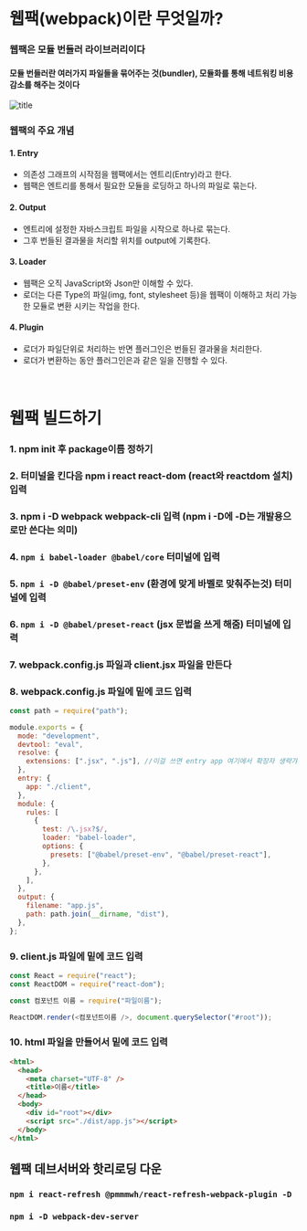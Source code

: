 # 웹팩(webpack)이란 무엇일까?

### 웹팩은 **모듈 번들러** 라이브러리이다

#### 모듈 번들러란 여러가지 파일들을 묶어주는 것(bundler), 모듈화를 통해 네트워킹 비용 감소를 해주는 것이다

![title](https://img1.daumcdn.net/thumb/R800x0/?scode=mtistory2&fname=https%3A%2F%2Ft1.daumcdn.net%2Fcfile%2Ftistory%2F991224375B091F2C08)

### 웹팩의 주요 개념

#### 1. Entry

- 의존성 그래프의 시작점을 웹팩에서는 엔트리(Entry)라고 한다.
- 웹팩은 엔트리를 통해서 필요한 모듈을 로딩하고 하나의 파일로 묶는다.

#### 2. Output

- 엔트리에 설정한 자바스크립트 파일을 시작으로 하나로 묶는다.
- 그후 번들된 결과물을 처리할 위치를 output에 기록한다.

#### 3. Loader

- 웹팩은 오직 JavaScript와 Json만 이해할 수 있다.
- 로더는 다른 Type의 파일(img, font, stylesheet 등)을 웹팩이 이해하고 처리 가능한 모듈로 변환 시키는 작업을 한다.

#### 4. Plugin

- 로더가 파일단위로 처리하는 반면 플러그인은 번들된 결과물을 처리한다.
- 로더가 변환하는 동안 플러그인은과 같은 일을 진행할 수 있다.

<br>

# 웹팩 빌드하기

### 1. npm init 후 package이름 정하기

### 2. 터미널을 킨다음 npm i react react-dom (react와 reactdom 설치) 입력

### 3. npm i -D webpack webpack-cli 입력 (npm i -D에 -D는 개발용으로만 쓴다는 의미)

### 4. `npm i babel-loader @babel/core` 터미널에 입력

### 5. `npm i -D @babel/preset-env` (환경에 맞게 바벨로 맞춰주는것) 터미널에 입력

### 6. `npm i -D @babel/preset-react` (jsx 문법을 쓰게 해줌) 터미널에 입력

### 7. webpack.config.js 파일과 client.jsx 파일을 만든다

### 8. webpack.config.js 파일에 밑에 코드 입력

```js
const path = require("path");

module.exports = {
  mode: "development",
  devtool: "eval",
  resolve: {
    extensions: [".jsx", ".js"], //이걸 쓰면 entry app 여기에서 확장자 생략갸능
  },
  entry: {
    app: "./client",
  },
  module: {
    rules: [
      {
        test: /\.jsx?$/,
        loader: "babel-loader",
        options: {
          presets: ["@babel/preset-env", "@babel/preset-react"],
        },
      },
    ],
  },
  output: {
    filename: "app.js",
    path: path.join(__dirname, "dist"),
  },
};
```

### 9. client.js 파일에 밑에 코드 입력

```js
const React = require("react");
const ReactDOM = require("react-dom");

const 컴포넌트 이름 = require("파일이름");

ReactDOM.render(<컴포넌트이름 />, document.querySelector("#root"));

```

### 10. html 파일을 만들어서 밑에 코드 입력

```html
<html>
  <head>
    <meta charset="UTF-8" />
    <title>이름</title>
  </head>
  <body>
    <div id="root"></div>
    <script src="./dist/app.js"></script>
  </body>
</html>
```

## 웹팩 데브서버와 핫리로딩 다운

### `npm i react-refresh @pmmmwh/react-refresh-webpack-plugin -D`

### `npm i -D webpack-dev-server`
